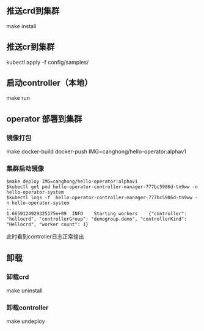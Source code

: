 ## 推送crd到集群
make install

## 推送cr到集群
kubectl apply -f config/samples/

## 启动controller（本地）
make run 

## operator 部署到集群

### 镜像打包
make docker-build docker-push IMG=canghong/hello-operator:alphav1

### 集群启动镜像
```
$make deploy IMG=canghong/hello-operator:alphav1
$kubectl get pod hello-operator-controller-manager-777bc5986d-tn9ww -n hello-operator-system
$kubectl logs -f  hello-operator-controller-manager-777bc5986d-tn9ww -n hello-operator-system
...
1.6659124929325175e+09	INFO	Starting workers	{"controller": "hellocrd", "controllerGroup": "demogroup.demo", "controllerKind": "Hellocrd", "worker count": 1}
```
此时看到controller日志正常输出


## 卸载

### 卸载crd
make uninstall

### 卸载controller
make undeploy



